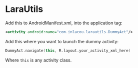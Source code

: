 # LaraUtils

Add this to AndroidManifest.xml, into the application tag:
```xml
<activity android:name="com.inlacou.larautils.DummyAct"/>
```

Add this where you want to launch the dummy activity:
```kt
DummyAct.navigate(this, R.layout.your_activity_xml_here)
```
Where `this` is any activity class.
